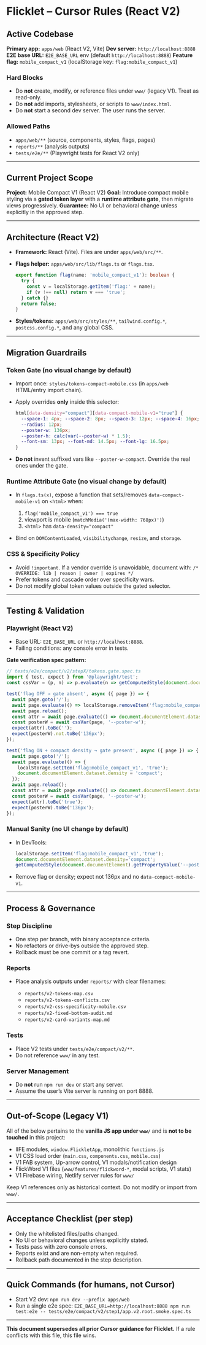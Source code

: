 # Flicklet – Cursor Rules (React V2)

## Active Codebase

**Primary app:** `apps/web` (React V2, Vite)
**Dev server:** `http://localhost:8888`
**E2E base URL:** `E2E_BASE_URL` env (default `http://localhost:8888`)
**Feature flag:** `mobile_compact_v1` (localStorage key: `flag:mobile_compact_v1`)

### Hard Blocks

* Do **not** create, modify, or reference files under `www/` (legacy V1). Treat as read-only.
* Do **not** add imports, stylesheets, or scripts to `www/index.html`.
* Do **not** start a second dev server. The user runs the server.

### Allowed Paths

* `apps/web/**` (source, components, styles, flags, pages)
* `reports/**` (analysis outputs)
* `tests/e2e/**` (Playwright tests for React V2 only)

---

## Current Project Scope

**Project:** Mobile Compact V1 (React V2)
**Goal:** Introduce compact mobile styling via a **gated token layer** with a **runtime attribute gate**, then migrate views progressively.
**Guarantee:** No UI or behavioral change unless explicitly in the approved step.

---

## Architecture (React V2)

* **Framework:** React (Vite). Files are under `apps/web/src/**`.
* **Flags helper:** `apps/web/src/lib/flags.ts` or `flags.tsx`.

  ```ts
  export function flag(name: 'mobile_compact_v1'): boolean {
    try {
      const v = localStorage.getItem('flag:' + name);
      if (v !== null) return v === 'true';
    } catch {}
    return false;
  }
  ```
* **Styles/tokens:** `apps/web/src/styles/**`, `tailwind.config.*`, `postcss.config.*`, and any global CSS.

---

## Migration Guardrails

### Token Gate (no visual change by default)

* Import once: `styles/tokens-compact-mobile.css` (in `apps/web` HTML/entry import chain).
* Apply overrides **only** inside this selector:

  ```css
  html[data-density="compact"][data-compact-mobile-v1="true"] {
    --space-1: 4px; --space-2: 8px; --space-3: 12px; --space-4: 16px;
    --radius: 12px;
    --poster-w: 136px;
    --poster-h: calc(var(--poster-w) * 1.5);
    --font-sm: 13px; --font-md: 14.5px; --font-lg: 16.5px;
  }
  ```
* **Do not** invent suffixed vars like `--poster-w-compact`. Override the real ones under the gate.

### Runtime Attribute Gate (no visual change by default)

* In `flags.ts(x)`, expose a function that sets/removes `data-compact-mobile-v1` on `<html>` when:

  1. `flag('mobile_compact_v1') === true`
  2. viewport is mobile (`matchMedia('(max-width: 768px)')`)
  3. `<html>` has `data-density="compact"`
* Bind on `DOMContentLoaded`, `visibilitychange`, `resize`, and `storage`.

### CSS & Specificity Policy

* Avoid `!important`. If a vendor override is unavoidable, document with:
  `/* OVERRIDE: lib | reason | owner | expires */`
* Prefer tokens and cascade order over specificity wars.
* Do not modify global token values outside the gated selector.

---

## Testing & Validation

### Playwright (React V2)

* Base URL: `E2E_BASE_URL` or `http://localhost:8888`.
* Failing conditions: any console error in tests.

**Gate verification spec pattern:**

```ts
// tests/e2e/compact/v2/stepX/tokens.gate.spec.ts
import { test, expect } from '@playwright/test';
const cssVar = (p, n) => p.evaluate(n => getComputedStyle(document.documentElement).getPropertyValue(n).trim(), n);

test('flag OFF → gate absent', async ({ page }) => {
  await page.goto('/');
  await page.evaluate(() => localStorage.removeItem('flag:mobile_compact_v1'));
  await page.reload();
  const attr = await page.evaluate(() => document.documentElement.dataset.compactMobileV1 || '');
  const posterW = await cssVar(page, '--poster-w');
  expect(attr).toBe('');
  expect(posterW).not.toBe('136px');
});

test('flag ON + compact density → gate present', async ({ page }) => {
  await page.goto('/');
  await page.evaluate(() => {
    localStorage.setItem('flag:mobile_compact_v1', 'true');
    document.documentElement.dataset.density = 'compact';
  });
  await page.reload();
  const attr = await page.evaluate(() => document.documentElement.dataset.compactMobileV1 || '');
  const posterW = await cssVar(page, '--poster-w');
  expect(attr).toBe('true');
  expect(posterW).toBe('136px');
});
```

### Manual Sanity (no UI change by default)

* In DevTools:

  ```js
  localStorage.setItem('flag:mobile_compact_v1','true');
  document.documentElement.dataset.density='compact';
  getComputedStyle(document.documentElement).getPropertyValue('--poster-w').trim(); // expect 136px
  ```
* Remove flag or density; expect not 136px and no `data-compact-mobile-v1`.

---

## Process & Governance

### Step Discipline

* One step per branch, with binary acceptance criteria.
* No refactors or drive-bys outside the approved step.
* Rollback must be one commit or a tag revert.

### Reports

* Place analysis outputs under `reports/` with clear filenames:

  * `reports/v2-tokens-map.csv`
  * `reports/v2-tokens-conflicts.csv`
  * `reports/v2-css-specificity-mobile.csv`
  * `reports/v2-fixed-bottom-audit.md`
  * `reports/v2-card-variants-map.md`

### Tests

* Place V2 tests under `tests/e2e/compact/v2/**`.
* Do not reference `www/` in any test.

### Server Management

* Do **not** run `npm run dev` or start any server.
* Assume the user’s Vite server is running on port 8888.

---

## Out-of-Scope (Legacy V1)

All of the below pertains to the **vanilla JS app under `www/`** and is **not to be touched** in this project:

* IIFE modules, `window.FlickletApp`, monolithic `functions.js`
* V1 CSS load order (`main.css`, `components.css`, `mobile.css`)
* V1 FAB system, Up-arrow control, V1 modals/notification design
* FlickWord V1 files (`www/features/flickword-*`, modal scripts, V1 stats)
* V1 Firebase wiring, Netlify server rules for `www/`

Keep V1 references only as historical context. Do not modify or import from `www/`.

---

## Acceptance Checklist (per step)

* Only the whitelisted files/paths changed.
* No UI or behavioral changes unless explicitly stated.
* Tests pass with zero console errors.
* Reports exist and are non-empty when required.
* Rollback path documented in the step description.

---

## Quick Commands (for humans, not Cursor)

* Start V2 dev: `npm run dev --prefix apps/web`
* Run a single e2e spec:
  `E2E_BASE_URL=http://localhost:8888 npm run test:e2e -- tests/e2e/compact/v2/step1/app.v2.root.smoke.spec.ts`

---

**This document supersedes all prior Cursor guidance for Flicklet.** If a rule conflicts with this file, this file wins.
